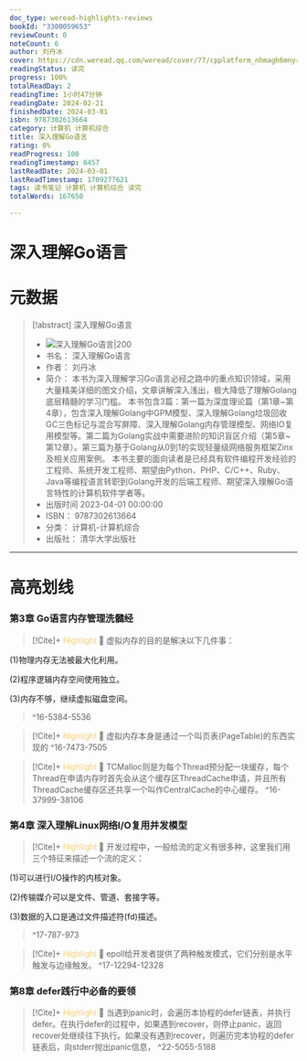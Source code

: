 ```yaml
---
doc_type: weread-highlights-reviews
bookId: "3300059653"
reviewCount: 0
noteCount: 6
author: 刘丹冰
cover: https://cdn.weread.qq.com/weread/cover/77/cpplatform_nhmagh6mnyrbgfugxz55lv/t7_cpplatform_nhmagh6mnyrbgfugxz55lv1684921281.jpg
readingStatus: 读完
progress: 100%
totalReadDay: 2
readingTime: 1小时47分钟
readingDate: 2024-02-21
finishedDate: 2024-03-01
isbn: 9787302613664
category: 计算机 计算机综合
title: 深入理解Go语言
rating: 0%
readProgress: 100
readingTimestamp: 6457
lastReadDate: 2024-03-01
lastReadTimestamp: 1709277621
tags: 读书笔记 计算机 计算机综合 读完
totalWords: 167650

---
```


# 深入理解Go语言

# 元数据
> [!abstract] 深入理解Go语言
> - ![ 深入理解Go语言|200](https://cdn.weread.qq.com/weread/cover/77/cpplatform_nhmagh6mnyrbgfugxz55lv/t7_cpplatform_nhmagh6mnyrbgfugxz55lv1684921281.jpg)
> - 书名： 深入理解Go语言
> - 作者： 刘丹冰
> - 简介： 本书为深入理解学习Go语言必经之路中的重点知识领域，采用大量精美详细的图文介绍，文章讲解深入浅出，极大降低了理解Golang底层精髓的学习门槛。 本书包含3篇：第一篇为深度理论篇（第1章~第4章），包含深入理解Golang中GPM模型、深入理解Golang垃圾回收GC三色标记与混合写屏障、深入理解Golang内存管理模型、网络IO复用模型等。第二篇为Golang实战中需要进阶的知识盲区介绍（第5章~第12章）。第三篇为基于Golang从0到1的实现轻量级网络服务框架Zinx及相关应用案例。 本书主要的面向读者是已经具有软件编程开发经验的工程师、系统开发工程师、期望由Python、PHP、C/C++、Ruby、Java等编程语言转职到Golang开发的后端工程师、期望深入理解Go语言特性的计算机软件学者等。
> - 出版时间 2023-04-01 00:00:00
> - ISBN： 9787302613664
> - 分类： 计算机-计算机综合
> - 出版社： 清华大学出版社



---

# 高亮划线

### 第3章 Go语言内存管理洗髓经

> [!Cite]+ <span style="color: #ffce78;">Highlight</span>
> 📌 虚拟内存的目的是解决以下几件事：
>
(1)物理内存无法被最大化利用。
>
(2)程序逻辑内存空间使用独立。
>
(3)内存不够，继续虚拟磁盘空间。
> ^16-5384-5536

> [!Cite]+ <span style="color: #ffce78;">Highlight</span>
> 📌 虚拟内存本身是通过一个叫页表(PageTable)的东西实现的
> ^16-7473-7505

> [!Cite]+ <span style="color: #ffce78;">Highlight</span>
> 📌 TCMalloc则是为每个Thread预分配一块缓存，每个Thread在申请内存时首先会从这个缓存区ThreadCache申请，并且所有ThreadCache缓存区还共享一个叫作CentralCache的中心缓存。
> ^16-37999-38106
### 第4章 深入理解Linux网络I/O复用并发模型

> [!Cite]+ <span style="color: #ffce78;">Highlight</span>
> 📌 开发过程中，一般给流的定义有很多种，这里我们用三个特征来描述一个流的定义：
>
(1)可以进行I/O操作的内核对象。
>
(2)传输媒介可以是文件、管道、套接字等。
>
(3)数据的入口是通过文件描述符(fd)描述。
> ^17-787-973

> [!Cite]+ <span style="color: #ffce78;">Highlight</span>
> 📌 epoll给开发者提供了两种触发模式，它们分别是水平触发与边缘触发。
> ^17-12294-12328
### 第8章 defer践行中必备的要领

> [!Cite]+ <span style="color: #ffce78;">Highlight</span>
> 📌 当遇到panic时，会遍历本协程的defer链表，并执行defer。在执行defer的过程中，如果遇到recover，则停止panic，返回recover处继续往下执行。如果没有遇到recover，则遍历完本协程的defer链表后，向stderr抛出panic信息，
> ^22-5055-5188

